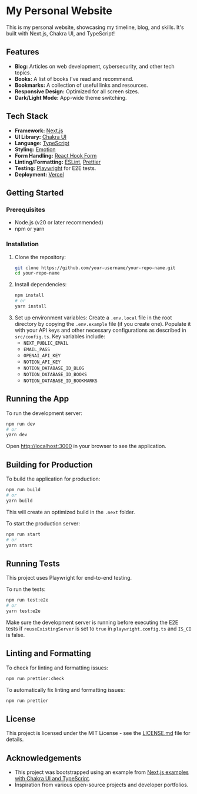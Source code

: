 # My Personal Website

This is my personal website, showcasing my timeline, blog, and skills. It's built with Next.js, Chakra UI, and TypeScript!

## Features

- **Blog:** Articles on web development, cybersecurity, and other tech topics.
- **Books:** A list of books I've read and recommend.
- **Bookmarks:** A collection of useful links and resources.
- **Responsive Design:** Optimized for all screen sizes.
- **Dark/Light Mode:** App-wide theme switching.

## Tech Stack

- **Framework:** [Next.js](https://nextjs.org/)
- **UI Library:** [Chakra UI](https://chakra-ui.com/)
- **Language:** [TypeScript](https://www.typescriptlang.org/)
- **Styling:** [Emotion](https://emotion.sh/)
- **Form Handling:** [React Hook Form](https://react-hook-form.com/)
- **Linting/Formatting:** [ESLint](https://eslint.org/), [Prettier](https://prettier.io/)
- **Testing:** [Playwright](https://playwright.dev/) for E2E tests.
- **Deployment:** [Vercel](https://vercel.com/)

## Getting Started

### Prerequisites

- Node.js (v20 or later recommended)
- npm or yarn

### Installation

1.  Clone the repository:
    ```bash
    git clone https://github.com/your-username/your-repo-name.git
    cd your-repo-name
    ```
2.  Install dependencies:
    ```bash
    npm install
    # or
    yarn install
    ```
3.  Set up environment variables:
    Create a `.env.local` file in the root directory by copying the `.env.example` file (if you create one).
    Populate it with your API keys and other necessary configurations as described in `src/config.ts`.
    Key variables include:
    - `NEXT_PUBLIC_EMAIL`
    - `EMAIL_PASS`
    - `OPENAI_API_KEY`
    - `NOTION_API_KEY`
    - `NOTION_DATABASE_ID_BLOG`
    - `NOTION_DATABASE_ID_BOOKS`
    - `NOTION_DATABASE_ID_BOOKMARKS`

## Running the App

To run the development server:

```bash
npm run dev
# or
yarn dev
```

Open [http://localhost:3000](http://localhost:3000) in your browser to see the application.

## Building for Production

To build the application for production:

```bash
npm run build
# or
yarn build
```

This will create an optimized build in the `.next` folder.

To start the production server:

```bash
npm run start
# or
yarn start
```

## Running Tests

This project uses Playwright for end-to-end testing.

To run the tests:

```bash
npm run test:e2e
# or
yarn test:e2e
```

Make sure the development server is running before executing the E2E tests if `reuseExistingServer` is set to `true` in `playwright.config.ts` and `IS_CI` is false.

## Linting and Formatting

To check for linting and formatting issues:

```bash
npm run prettier:check
```

To automatically fix linting and formatting issues:

```bash
npm run prettier
```

## License

This project is licensed under the MIT License - see the [LICENSE.md](LICENSE.md) file for details.

## Acknowledgements

- This project was bootstrapped using an example from [Next.js examples with Chakra UI and TypeScript](https://github.com/vercel/next.js/tree/canary/examples/with-chakra-ui-typescript).
- Inspiration from various open-source projects and developer portfolios.
